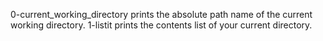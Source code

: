 0-current_working_directory prints the absolute path name of the current working directory.
1-listit prints the contents list of your current directory.
